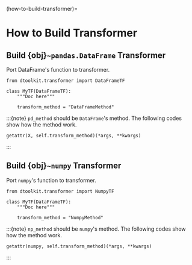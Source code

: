 (how-to-build-transformer)=
# How to Build Transformer

## Build {obj}`~pandas.DataFrame` Transformer

Port DataFrame's function to transformer.

```{code-block} python
from dtoolkit.transformer import DataFrameTF

class MyTF(DataFrameTF):
    """Doc here"""

    transform_method = "DataFrameMethod"
```

:::{note}
`pd_method` should be `DataFrame`'s method.
The following codes show how the method work.

```{code-block} python
getattr(X, self.transform_method)(*args, **kwargs)
```
:::

## Build {obj}`~numpy` Transformer

Port `numpy`'s function to transformer.

```{code-block} python
from dtoolkit.transformer import NumpyTF

class MyTF(DataFrameTF):
    """Doc here"""

    transform_method = "NumpyMethod"
```

:::{note}
`np_method` should be `numpy`'s method.
The following codes show how the method work.

```{code-block} python
getattr(numpy, self.transform_method)(*args, **kwargs)
```
:::
